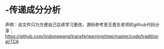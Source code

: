 # -传递成分分析
声明：该文件只为方便自己后续学习更改，源码参考至王晋东老师的github代码分享：https://github.com/jindongwang/transferlearning/tree/master/code/traditional/TCA
